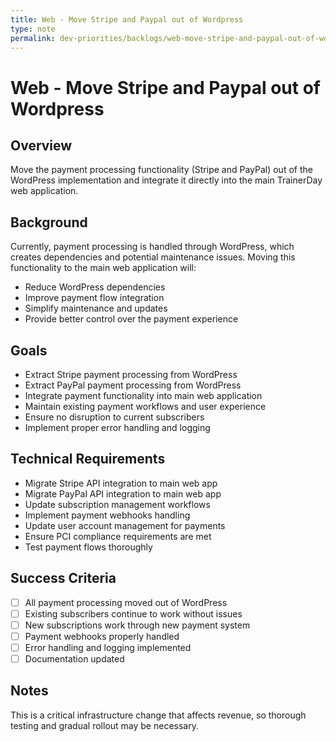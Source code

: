 ```yaml
---
title: Web - Move Stripe and Paypal out of Wordpress
type: note
permalink: dev-priorities/backlogs/web-move-stripe-and-paypal-out-of-wordpress
---
```


# Web - Move Stripe and Paypal out of Wordpress

## Overview
Move the payment processing functionality (Stripe and PayPal) out of the WordPress implementation and integrate it directly into the main TrainerDay web application.

## Background
Currently, payment processing is handled through WordPress, which creates dependencies and potential maintenance issues. Moving this functionality to the main web application will:
- Reduce WordPress dependencies
- Improve payment flow integration
- Simplify maintenance and updates
- Provide better control over the payment experience

## Goals
- Extract Stripe payment processing from WordPress
- Extract PayPal payment processing from WordPress  
- Integrate payment functionality into main web application
- Maintain existing payment workflows and user experience
- Ensure no disruption to current subscribers
- Implement proper error handling and logging

## Technical Requirements
- Migrate Stripe API integration to main web app
- Migrate PayPal API integration to main web app
- Update subscription management workflows
- Implement payment webhooks handling
- Update user account management for payments
- Ensure PCI compliance requirements are met
- Test payment flows thoroughly

## Success Criteria
- [ ] All payment processing moved out of WordPress
- [ ] Existing subscribers continue to work without issues
- [ ] New subscriptions work through new payment system
- [ ] Payment webhooks properly handled
- [ ] Error handling and logging implemented
- [ ] Documentation updated

## Notes
This is a critical infrastructure change that affects revenue, so thorough testing and gradual rollout may be necessary.